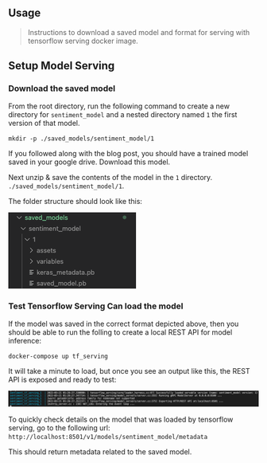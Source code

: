 ## Usage

>Instructions to download a saved model and format for serving with tensorflow serving docker image.

## Setup Model Serving

### Download the saved model

From the root directory, run the following command to create a new directory for `sentiment_model` and a nested directory named `1` the first version of that model.

```
mkdir -p ./saved_models/sentiment_model/1
```

If you followed along with the blog post, you should have a trained model saved in your google drive. Download this model.

Next unzip & save the contents of the model in the `1` directory. `./saved_models/sentiment_model/1`.

The folder structure should look like this:

![Folder Structure](./folder_structure.png)

### Test Tensorflow Serving Can load the model

If the model was saved in the correct format depicted above, then you should be able to run the folling to create a local REST API for model inference:

```
docker-compose up tf_serving
```

It will take a minute to load, but once you see an output like this, the REST API is exposed and ready to test:

![Folder Structure](./sentiment_tf_serving.png)

To quickly check details on the model that was loaded by tensorflow serving, go to the following url: `http://localhost:8501/v1/models/sentiment_model/metadata`

This should return metadata related to the saved model.

